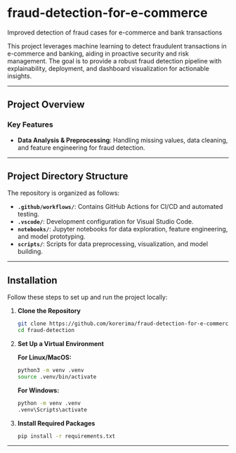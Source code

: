 # fraud-detection-for-e-commerce
Improved detection of fraud cases for e-commerce and bank transactions


This project leverages machine learning to detect fraudulent transactions in e-commerce and banking, aiding in proactive security and risk management. The goal is to provide a robust fraud detection pipeline with explainability, deployment, and dashboard visualization for actionable insights.

---

## Project Overview

### Key Features
- **Data Analysis & Preprocessing**: Handling missing values, data cleaning, and feature engineering for fraud detection.

---

## Project Directory Structure

The repository is organized as follows:

- **`.github/workflows/`**: Contains GitHub Actions for CI/CD and automated testing.
- **`.vscode/`**: Development configuration for Visual Studio Code.
- **`notebooks/`**: Jupyter notebooks for data exploration, feature engineering, and model prototyping.
- **`scripts/`**: Scripts for data preprocessing, visualization, and model building.

---

## Installation

Follow these steps to set up and run the project locally:

1. **Clone the Repository**

   ```bash
   git clone https://github.com/korerima/fraud-detection-for-e-commerce.git
   cd fraud-detection
   ```

2. **Set Up a Virtual Environment**

   **For Linux/MacOS:**
   ```bash
   python3 -m venv .venv
   source .venv/bin/activate
   ```

   **For Windows:**
   ```bash
   python -m venv .venv
   .venv\Scripts\activate
   ```

3. **Install Required Packages**

   ```bash
   pip install -r requirements.txt
   ```

---
